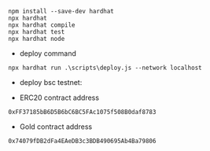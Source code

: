 ```
npm install --save-dev hardhat
npx hardhat
npx hardhat compile
npx hardhat test
npx hardhat node
```

- deploy command

```
npx hardhat run .\scripts\deploy.js --network localhost
```

- deploy bsc testnet:

* ERC20 contract address

```
0xFF37185bB6D5B6bC6BC5FAc1075f508B0daf8783
```

- Gold contract address

```
0x74079fDB2dFa4EAeDB3c3BDB490695Ab4Ba79806
```
